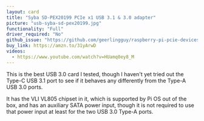 ```yaml
---
layout: card
title: "Syba SD-PEX20199 PCIe x1 USB 3.1 & 3.0 adapter"
picture: "usb-syba-sd-pex20199.jpg"
functionality: "Full"
driver_required: "No"
github_issue: "https://github.com/geerlingguy/raspberry-pi-pcie-devices/issues/45"
buy_link: https://amzn.to/31yArwD
videos:
  - https://www.youtube.com/watch?v=HUamq0ey8_M
---
```

This is the best USB 3.0 card I tested, though I haven't yet tried out the Type-C USB 3.1 port to see if it behaves any differently from the Type-A USB 3.0 ports.

It has the VLI VL805 chipset in it, which is supported by Pi OS out of the box, and has an auxiliary SATA power input, though it is not required to use that power input at least for the two USB 3.0 Type-A ports.
